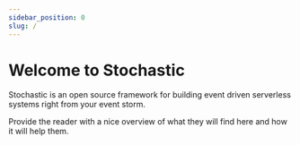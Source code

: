 ```yaml
---
sidebar_position: 0
slug: /
---
```


# Welcome to Stochastic

Stochastic is an open source framework for building event driven serverless systems right from your event storm.

Provide the reader with a nice overview of what they will find here and how it will help them.
